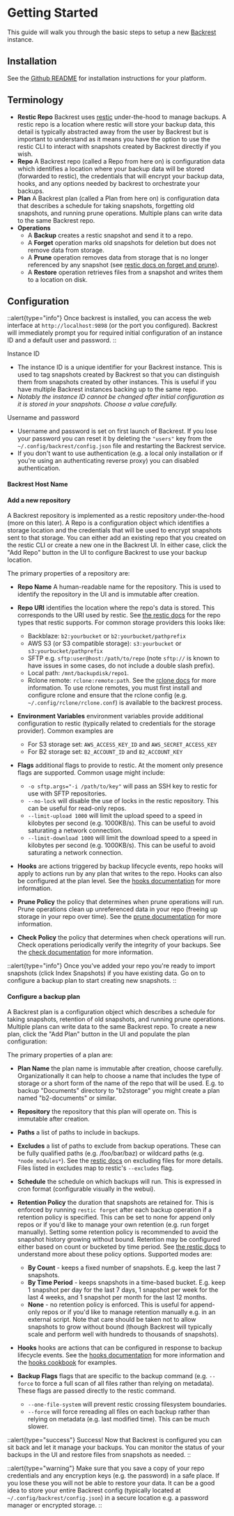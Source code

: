 # Getting Started

This guide will walk you through the basic steps to setup a new [Backrest](https://github.com/garethgeorge/backrest) instance.

## Installation

See the <a href="https://github.com/garethgeorge/backrest" target="_blank">Github README</a> for installation instructions for your platform.

## Terminology

- **Restic Repo** Backrest uses [restic](https://restic.net) under-the-hood to manage backups. A restic repo is a location where restic will store your backup data, this detail is typically abstracted away from the user by Backrest but is important to understand as it means you have the option to use the restic CLI to interact with snapshots created by Backrest directly if you wish.
- **Repo** A Backrest repo (called a Repo from here on) is configuration data which identifies a location where your backup data will be stored (forwarded to restic), the credentials that will encrypt your backup data, hooks, and any options needed by backrest to orchestrate your backups.
- **Plan** A Backrest plan (called a Plan from here on) is configuration data that describes a schedule for taking snapshots, forgetting old snapshots, and running prune operations. Multiple plans can write data to the same Backrest repo.
- **Operations**
  - A **Backup** creates a restic snapshot and send it to a repo.
  - A **Forget** operation marks old snapshots for deletion but does not remove data from storage.
  - A **Prune** operation removes data from storage that is no longer referenced by any snapshot (see [restic docs on forget and prune](https://restic.readthedocs.io/en/latest/060_forget.html)).
  - A **Restore** operation retrieves files from a snapshot and writes them to a location on disk.

## Configuration

::alert{type="info"}
Once backrest is installed, you can access the web interface at `http://localhost:9898` (or the port you configured). Backrest will immediately prompt you for required initial configuration of an instance ID and a default user and password.
::

Instance ID

 * The instance ID is a unique identifier for your Backrest instance. This is used to tag snapshots created by Backrest so that you can distinguish them from snapshots created by other instances. This is useful if you have multiple Backrest instances backing up to the same repo.
 * *Notably the instance ID cannot be changed after initial configuration as it is stored in your snapshots. Choose a value carefully.*

Username and password

 * Username and password is set on first launch of Backrest. If you lose your password you can reset it by deleting the `"users"` key from the `~/.config/backrest/config.json` file and restarting the Backrest service.
 * If you don't want to use authentication (e.g. a local only installation or if you're using an authenticating reverse proxy) you can disabled authentication.


#### Backrest Host Name

#### Add a new repository

A Backrest repository is implemented as a restic repository under-the-hood (more on this later). A Repo is a configuration object which identifies a storage location and the credentials that will be used to encrypt snapshots sent to that storage. You can either add an existing repo that you created on the restic CLI or create a new one in the Backrest UI. In either case, click the "Add Repo" button in the UI to configure Backrest to use your backup location.

The primary properties of a repository are:

- **Repo Name** A human-readable name for the repository. This is used to identify the repository in the UI and is immutable after creation.

- **Repo URI** identifies the location where the repo's data is stored. This corresponds to the URI used by restic. See [the restic docs](https://restic.readthedocs.io/en/stable/030_preparing_a_new_repo.html) for the repo types that restic supports. For common storage providers this looks like:

  - Backblaze: `b2:yourbucket` or `b2:yourbucket/pathprefix`
  - AWS S3 (or S3 compatible storage): `s3:yourbucket` or `s3:yourbucket/pathprefix`
  - SFTP e.g. `sftp:user@host:/path/to/repo` (note `sftp://` is known to have issues in some cases, do not include a double slash prefix).
  - Local path: `/mnt/backupdisk/repo1`.
  - Rclone remote: `rclone:remote:path`. See the [rclone docs](https://rclone.org/docs/) for more information. To use rclone remotes, you must first install and configure rclone and ensure that the rclone config (e.g. `~/.config/rclone/rclone.conf`) is available to the backrest process.

- **Environment Variables** environment variables provide additional configuration to restic (typically related to credentials for the storage provider). Common examples are

  - For S3 storage set: `AWS_ACCESS_KEY_ID` and `AWS_SECRET_ACCESS_KEY`
  - For B2 storage set: `B2_ACCOUNT_ID` and `B2_ACCOUNT_KEY`

- **Flags** additional flags to provide to restic. At the moment only presence flags are supported. Common usage might include:

  - `-o sftp.args="-i /path/to/key"` will pass an SSH key to restic for use with SFTP repositories.
  - `--no-lock` will disable the use of locks in the restic repository. This can be useful for read-only repos.
  - `--limit-upload 1000` will limit the upload speed to a speed in kilobytes per second (e.g. 1000KB/s). This can be useful to avoid saturating a network connection.
  - `--limit-download 1000` will limit the download speed to a speed in kilobytes per second (e.g. 1000KB/s). This can be useful to avoid saturating a network connection.

- **Hooks** are actions triggered by backup lifecycle events, repo hooks will apply to actions run by any plan that writes to the repo. Hooks can also be configured at the plan level. See the [hooks documentation](/docs/hooks) for more information.

- **Prune Policy** the policy that determines when prune operations will run. Prune operations clean up unreferenced data in your repo (freeing up storage in your repo over time). See the [prune documentation](/docs/operations#prune) for more information.
- **Check Policy** the policy that determines when check operations will run. Check operations periodically verify the integrity of your backups. See the [check documentation](/docs/operations#check) for more information.

::alert{type="info"}
Once you've added your repo you're ready to import snapshots (click Index Snapshots) if you have existing data. Go on to configure a backup plan to start creating new snapshots.
::

#### Configure a backup plan

A Backrest plan is a configuration object which describes a schedule for taking snapshots, retention of old snapshots, and running prune operations. Multiple plans can write data to the same Backrest repo. To create a new plan, click the "Add Plan" button in the UI and populate the plan configuration:

The primary properties of a plan are:

- **Plan Name** the plan name is immutable after creation, choose carefully. Organizationally it can help to choose a name that includes the type of storage or a short form of the name of the repo that will be used. E.g. to backup "Documents" directory to "b2storage" you might create a plan named "b2-documents" or similar.

- **Repository** the repository that this plan will operate on. This is immutable after creation.

- **Paths** a list of paths to include in backups.

- **Excludes** a list of paths to exclude from backup operations. These can be fully qualified paths (e.g. /foo/bar/baz) or wildcard paths (e.g. `*node_modules*`). See the [restic docs](https://restic.readthedocs.io/en/latest/040_backup.html#excluding-files) on excluding files for more details. Files listed in excludes map to restic's `--excludes` flag.

- **Schedule** the schedule on which backups will run. This is expressed in cron format (configurable visually in the webui).

- **Retention Policy** the duration that snapshots are retained for. This is enforced by running `restic forget` after each backup operation if a retention policy is specified. This can be set to none for append only repos or if you'd like to manage your own retention (e.g. run forget manually). Setting some retention policy is recommended to avoid the snapshot history growing without bound. Retention may be configured either based on count or bucketed by time period. See [the restic docs](https://restic.readthedocs.io/en/latest/060_forget.html#removing-snapshots-according-to-a-policy) to understand more about these policy options. Supported modes are:

  - **By Count** - keeps a fixed number of snapshots. E.g. keep the last 7 snapshots.
  - **By Time Period** - keeps snapshots in a time-based bucket. E.g. keep 1 snapshot per day for the last 7 days, 1 snapshot per week for the last 4 weeks, and 1 snapshot per month for the last 12 months.
  - **None** - no retention policy is enforced. This is useful for append-only repos or if you'd like to manage retention manually e.g. in an external script. Note that care should be taken not to allow snapshots to grow without bound (though Backrest will typically scale and perform well with hundreds to thousands of snapshots).

- **Hooks** hooks are actions that can be configured in response to backup lifecycle events. See the [hooks documentation](/docs/hooks) for more information and the [hooks cookbook](/cookbooks/command-hook-examples) for examples.
- **Backup Flags** flags that are specific to the backup command (e.g. `--force` to force a full scan of all files rather than relying on metadata). These flags are passed directly to the restic command.
  - `--one-file-system` will prevent restic crossing filesystem boundaries.
  - `--force` will force rereading all files on each backup rather than relying on metadata (e.g. last modified time). This can be much slower.

::alert{type="success"}
Success! Now that Backrest is configured you can sit back and let it manage your backups. You can monitor the status of your backups in the UI and restore files from snapshots as needed.
::

::alert{type="warning"}
Make sure that you save a copy of your repo credentials and any encryption keys (e.g. the password) in a safe place. If you lose these you will not be able to restore your data. It can be a good idea to store your entire Backrest config (typically located at `~/.config/backrest/config.json`) in a secure location e.g. a password manager or encrypted storage.
::
